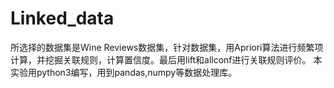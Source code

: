 # Linked_data
所选择的数据集是Wine Reviews数据集，针对数据集，用Apriori算法进行频繁项计算，并挖掘关联规则，计算置信度。最后用lift和allconf进行关联规则评价。
本实验用python3编写，用到pandas,numpy等数据处理库。
